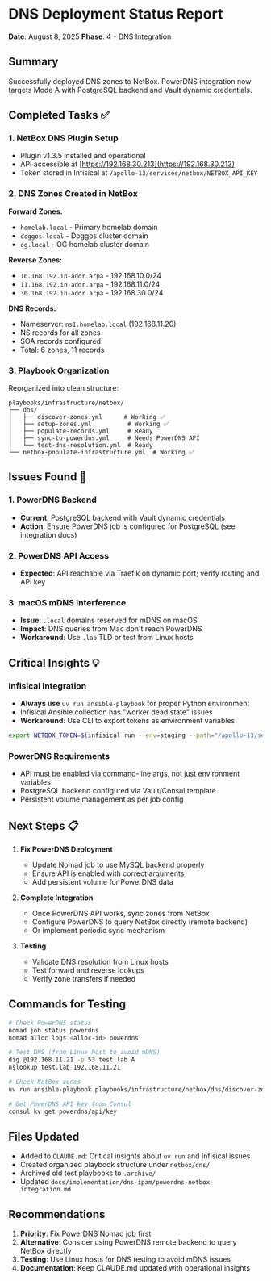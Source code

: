 # DNS Deployment Status Report

**Date**: August 8, 2025
**Phase**: 4 - DNS Integration

## Summary

Successfully deployed DNS zones to NetBox. PowerDNS integration now targets Mode A with PostgreSQL backend and Vault dynamic credentials.

## Completed Tasks ✅

### 1. NetBox DNS Plugin Setup

- Plugin v1.3.5 installed and operational
- API accessible at [https://192.168.30.213](https://192.168.30.213)
- Token stored in Infisical at `/apollo-13/services/netbox/NETBOX_API_KEY`

### 2. DNS Zones Created in NetBox

**Forward Zones:**

- `homelab.local` - Primary homelab domain
- `doggos.local` - Doggos cluster domain
- `og.local` - OG homelab cluster domain

**Reverse Zones:**

- `10.168.192.in-addr.arpa` - 192.168.10.0/24
- `11.168.192.in-addr.arpa` - 192.168.11.0/24
- `30.168.192.in-addr.arpa` - 192.168.30.0/24

**DNS Records:**

- Nameserver: `ns1.homelab.local` (192.168.11.20)
- NS records for all zones
- SOA records configured
- Total: 6 zones, 11 records

### 3. Playbook Organization

Reorganized into clean structure:

```
playbooks/infrastructure/netbox/
├── dns/
│   ├── discover-zones.yml      # Working ✅
│   ├── setup-zones.yml          # Working ✅
│   ├── populate-records.yml     # Ready
│   ├── sync-to-powerdns.yml     # Needs PowerDNS API
│   └── test-dns-resolution.yml  # Ready
└── netbox-populate-infrastructure.yml  # Working ✅
```

## Issues Found 🔧

### 1. PowerDNS Backend

- **Current**: PostgreSQL backend with Vault dynamic credentials
- **Action**: Ensure PowerDNS job is configured for PostgreSQL (see integration docs)

### 2. PowerDNS API Access

- **Expected**: API reachable via Traefik on dynamic port; verify routing and API key

### 3. macOS mDNS Interference

- **Issue**: `.local` domains reserved for mDNS on macOS
- **Impact**: DNS queries from Mac don't reach PowerDNS
- **Workaround**: Use `.lab` TLD or test from Linux hosts

## Critical Insights 💡

### Infisical Integration

- **Always use** `uv run ansible-playbook` for proper Python environment
- Infisical Ansible collection has "worker dead state" issues
- **Workaround**: Use CLI to export tokens as environment variables

```bash
export NETBOX_TOKEN=$(infisical run --env=staging --path="/apollo-13/services/netbox" -- printenv NETBOX_API_KEY)
```

### PowerDNS Requirements

- API must be enabled via command-line args, not just environment variables
- PostgreSQL backend configured via Vault/Consul template
- Persistent volume management as per job config

## Next Steps 📋

1. **Fix PowerDNS Deployment**

   - Update Nomad job to use MySQL backend properly
   - Ensure API is enabled with correct arguments
   - Add persistent volume for PowerDNS data

2. **Complete Integration**

   - Once PowerDNS API works, sync zones from NetBox
   - Configure PowerDNS to query NetBox directly (remote backend)
   - Or implement periodic sync mechanism

3. **Testing**
   - Validate DNS resolution from Linux hosts
   - Test forward and reverse lookups
   - Verify zone transfers if needed

## Commands for Testing

```bash
# Check PowerDNS status
nomad job status powerdns
nomad alloc logs <alloc-id> powerdns

# Test DNS (from Linux host to avoid mDNS)
dig @192.168.11.21 -p 53 test.lab A
nslookup test.lab 192.168.11.21

# Check NetBox zones
uv run ansible-playbook playbooks/infrastructure/netbox/dns/discover-zones.yml

# Get PowerDNS API key from Consul
consul kv get powerdns/api/key
```

## Files Updated

- Added to `CLAUDE.md`: Critical insights about `uv run` and Infisical issues
- Created organized playbook structure under `netbox/dns/`
- Archived old test playbooks to `.archive/`
- Updated `docs/implementation/dns-ipam/powerdns-netbox-integration.md`

## Recommendations

1. **Priority**: Fix PowerDNS Nomad job first
2. **Alternative**: Consider using PowerDNS remote backend to query NetBox directly
3. **Testing**: Use Linux hosts for DNS testing to avoid mDNS issues
4. **Documentation**: Keep CLAUDE.md updated with operational insights

